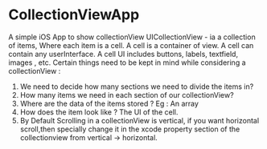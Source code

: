 # CollectionViewApp
A simple iOS App to show collectionView
UICollectionView -  ia a collection of items, Where each item is a cell. A cell is a container of view. A cell can contain any userInterface. A cell UI includes buttons, labels, textfield, images , etc.
Certain things need to be kept in mind while considering a collectionView : 
1. We need to decide how many sections we need to divide the items in?
2. How many items we need in each section of our collectionView?
3. Where are the data of the items stored ? Eg : An array
4. How does the item look like ? The UI of the cell.
5. By Default Scrolling in a collectionView is vertical, if you want horizontal scroll,then specially change it in the xcode property section of the collectionview from vertical -> horizontal.
